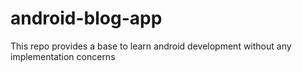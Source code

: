 # android-blog-app
This repo provides a base to learn android development without any implementation concerns
